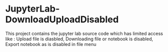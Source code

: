 # JupyterLab-DownloadUploadDisabled
This project contains the jupyter lab source code which has limited access like : Upload file is diasbled, Downloading file or notebook is disabled, Export notebook as is disabled in file menu
